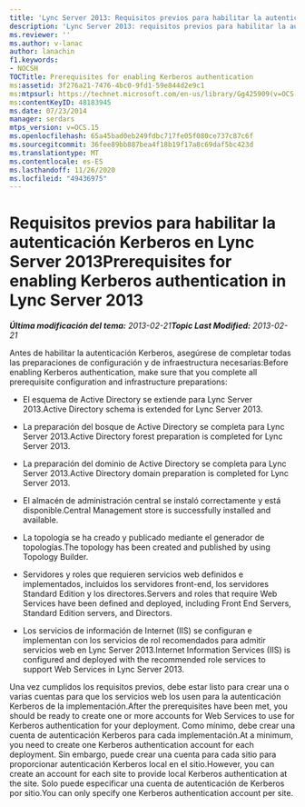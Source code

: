 ```yaml
---
title: 'Lync Server 2013: Requisitos previos para habilitar la autenticación Kerberos'
description: 'Lync Server 2013: requisitos previos para habilitar la autenticación Kerberos.'
ms.reviewer: ''
ms.author: v-lanac
author: lanachin
f1.keywords:
- NOCSH
TOCTitle: Prerequisites for enabling Kerberos authentication
ms:assetid: 3f276a21-7476-4bc0-9fd1-59e844d2e9c1
ms:mtpsurl: https://technet.microsoft.com/en-us/library/Gg425909(v=OCS.15)
ms:contentKeyID: 48183945
ms.date: 07/23/2014
manager: serdars
mtps_version: v=OCS.15
ms.openlocfilehash: 65a45bad0eb249fdbc717fe05f080ce737c87c6f
ms.sourcegitcommit: 36fee89bb887bea4f18b19f17a8c69daf5bc423d
ms.translationtype: MT
ms.contentlocale: es-ES
ms.lasthandoff: 11/26/2020
ms.locfileid: "49436975"
---
```

# <a name="prerequisites-for-enabling-kerberos-authentication-in-lync-server-2013"></a><span data-ttu-id="28520-103">Requisitos previos para habilitar la autenticación Kerberos en Lync Server 2013</span><span class="sxs-lookup"><span data-stu-id="28520-103">Prerequisites for enabling Kerberos authentication in Lync Server 2013</span></span>

<div data-xmlns="http://www.w3.org/1999/xhtml">

<div class="topic" data-xmlns="http://www.w3.org/1999/xhtml" data-msxsl="urn:schemas-microsoft-com:xslt" data-cs="https://msdn.microsoft.com/">

<div data-asp="https://msdn2.microsoft.com/asp">



</div>

<div id="mainSection">

<div id="mainBody"><span data-ttu-id="28520-104">

<span> </span></span><span class="sxs-lookup"><span data-stu-id="28520-104">

<span> </span></span></span>

<span data-ttu-id="28520-105">_**Última modificación del tema:** 2013-02-21_</span><span class="sxs-lookup"><span data-stu-id="28520-105">_**Topic Last Modified:** 2013-02-21_</span></span>

<span data-ttu-id="28520-106">Antes de habilitar la autenticación Kerberos, asegúrese de completar todas las preparaciones de configuración y de infraestructura necesarias:</span><span class="sxs-lookup"><span data-stu-id="28520-106">Before enabling Kerberos authentication, make sure that you complete all prerequisite configuration and infrastructure preparations:</span></span>

  - <span data-ttu-id="28520-107">El esquema de Active Directory se extiende para Lync Server 2013.</span><span class="sxs-lookup"><span data-stu-id="28520-107">Active Directory schema is extended for Lync Server 2013.</span></span>

  - <span data-ttu-id="28520-108">La preparación del bosque de Active Directory se completa para Lync Server 2013.</span><span class="sxs-lookup"><span data-stu-id="28520-108">Active Directory forest preparation is completed for Lync Server 2013.</span></span>

  - <span data-ttu-id="28520-109">La preparación del dominio de Active Directory se completa para Lync Server 2013.</span><span class="sxs-lookup"><span data-stu-id="28520-109">Active Directory domain preparation is completed for Lync Server 2013.</span></span>

  - <span data-ttu-id="28520-110">El almacén de administración central se instaló correctamente y está disponible.</span><span class="sxs-lookup"><span data-stu-id="28520-110">Central Management store is successfully installed and available.</span></span>

  - <span data-ttu-id="28520-111">La topología se ha creado y publicado mediante el generador de topologías.</span><span class="sxs-lookup"><span data-stu-id="28520-111">The topology has been created and published by using Topology Builder.</span></span>

  - <span data-ttu-id="28520-112">Servidores y roles que requieren servicios web definidos e implementados, incluidos los servidores front-end, los servidores Standard Edition y los directores.</span><span class="sxs-lookup"><span data-stu-id="28520-112">Servers and roles that require Web Services have been defined and deployed, including Front End Servers, Standard Edition servers, and Directors.</span></span>

  - <span data-ttu-id="28520-113">Los servicios de información de Internet (IIS) se configuran e implementan con los servicios de rol recomendados para admitir servicios web en Lync Server 2013.</span><span class="sxs-lookup"><span data-stu-id="28520-113">Internet Information Services (IIS) is configured and deployed with the recommended role services to support Web Services in Lync Server 2013.</span></span>

<span data-ttu-id="28520-114">Una vez cumplidos los requisitos previos, debe estar listo para crear una o varias cuentas para que los servicios web los usen para la autenticación Kerberos de la implementación.</span><span class="sxs-lookup"><span data-stu-id="28520-114">After the prerequisites have been met, you should be ready to create one or more accounts for Web Services to use for Kerberos authentication for your deployment.</span></span> <span data-ttu-id="28520-115">Como mínimo, debe crear una cuenta de autenticación Kerberos para cada implementación.</span><span class="sxs-lookup"><span data-stu-id="28520-115">At a minimum, you need to create one Kerberos authentication account for each deployment.</span></span> <span data-ttu-id="28520-116">Sin embargo, puede crear una cuenta para cada sitio para proporcionar autenticación Kerberos local en el sitio.</span><span class="sxs-lookup"><span data-stu-id="28520-116">However, you can create an account for each site to provide local Kerberos authentication at the site.</span></span> <span data-ttu-id="28520-117">Solo puede especificar una cuenta de autenticación de Kerberos por sitio.</span><span class="sxs-lookup"><span data-stu-id="28520-117">You can only specify one Kerberos authentication account per site.</span></span>

<span data-ttu-id="28520-118"></div>

<span> </span>

</div>

</div>

</span><span class="sxs-lookup"><span data-stu-id="28520-118"></div>

<span> </span>

</div>

</div>

</span></span></div>

